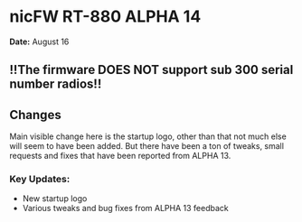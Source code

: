# nicFW RT-880 ALPHA 14

**Date:** August 16

## !!The firmware DOES NOT support sub 300 serial number radios!!

## Changes

Main visible change here is the startup logo, other than that not much else will seem to have been added. But there have been a ton of tweaks, small requests and fixes that have been reported from ALPHA 13.

### Key Updates:
- New startup logo
- Various tweaks and bug fixes from ALPHA 13 feedback
